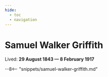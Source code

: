 ```yaml
---
hide:
  - toc
  - navigation
---
```


# Samuel Walker Griffith

Lived: **29 August 1843 — 8 February 1917**

--8<-- "snippets/samuel-walker-griffith.md"

 
